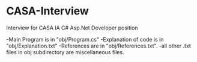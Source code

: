 # CASA-Interview
Interview for CASA IA C# Asp.Net Developer position

-Main Program is in "obj/Program.cs"
-Explanation of code is in "obj/Explanation.txt"
-References are in "obj/References.txt".
-all other .txt files in obj subdirectory are miscellaneous files.


